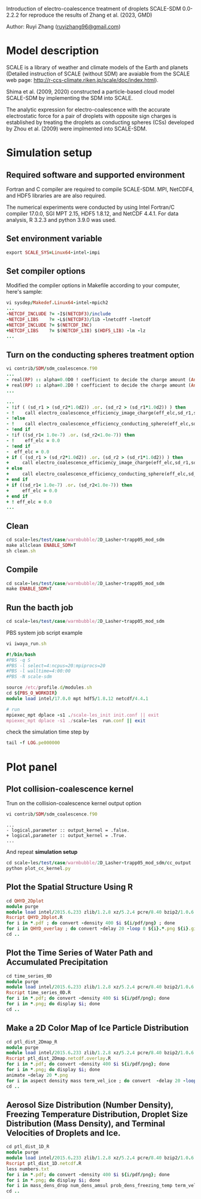 Introduction of electro-coalescence treatment of droplets SCALE-SDM 0.0-2.2.2 for reproduce the results of Zhang et al. (2023, GMD)

Author: Ruyi Zhang (ruyizhang96@gmail.com)

# Model description

SCALE is a library of weather and climate models of the Earth and planets (Detailed instruction of SCALE (without SDM) are avaiable from the SCALE web page: http://r-ccs-climate.riken.jp/scale/doc/index.html). 

Shima et al. (2009, 2020) constructed a particle-based cloud model SCALE-SDM by implementing the SDM into SCALE. 

The analytic expression for electro-coalescence with the accurate electrostatic force for a pair of droplets with opposite sign charges is established by treating the droplets as conducting spheres (CSs) developed by Zhou et al. (2009) were implmented into SCALE-SDM.

# Simulation setup
## Required software and supported environment

Fortran and C compiler are required to compile SCALE-SDM. MPI, NetCDF4, and HDF5 libraries are are also required.

The numerical experiments were conducted by using Intel Fortran/C compiler 17.0.0, SGI MPT 2.15, HDF5 1.8.12, and NetCDF 4.4.1. For data analysis, R 3.2.3 and python 3.9.0 was used.

## Set environment variable
```ruby
export SCALE_SYS=Linux64-intel-impi
```

## Set compiler options
Modified the compiler options in Makefile according to your computer, here's sample:
```ruby
vi sysdep/Makedef.Linux64-intel-mpich2
...
-NETCDF_INCLUDE ?= -I$(NETCDF3)/include
-NETCDF_LIBS    ?= -L$(NETCDF3)/lib -lnetcdff -lnetcdf
+NETCDF_INCLUDE ?= $(NETCDF_INC)
+NETCDF_LIBS    ?= $(NETCDF_LIB) $(HDF5_LIB) -lm -lz
...
```
## Turn on the conducting spheres treatment option
```ruby
vi contrib/SDM/sdm_coalescence.f90
...
- real(RP) :: alpha=0.0D0 ! coefficient to decide the charge amount (Andronache 2004)
+ real(RP) :: alpha=0.2D0 ! coefficient to decide the charge amount (Andronache 2004)
...
```
```ruby
...
- !if ( (sd_r1 > (sd_r2*1.0d2)) .or. (sd_r2 > (sd_r1*1.0d2)) ) then
- !    call electro_coalescence_efficiency_image_charge(eff_elc,sd_r1,sd_r2,sd_vz1,sd_vz2,lmd_crs,vis_crs)
- !else
- !    call electro_coalescence_efficiency_conducting_sphere(eff_elc,sd_r1,sd_r2,sd_vz1,sd_vz2,lmd_crs,vis_crs)
- !end if
- !if ((sd_r1< 1.0e-7) .or. (sd_r2<1.0e-7)) then
- !    eff_elc = 0.0
- !end if
-  eff_elc = 0.0
+ if ( (sd_r1 > (sd_r2*1.0d2)) .or. (sd_r2 > (sd_r1*1.0d2)) ) then
+     call electro_coalescence_efficiency_image_charge(eff_elc,sd_r1,sd_r2,sd_vz1,sd_vz2,lmd_crs,vis_crs)
+ else
+     call electro_coalescence_efficiency_conducting_sphere(eff_elc,sd_r1,sd_r2,sd_vz1,sd_vz2,lmd_crs,vis_crs)
+ end if
+ if ((sd_r1< 1.0e-7) .or. (sd_r2<1.0e-7)) then
+     eff_elc = 0.0
+ end if
+ ! eff_elc = 0.0
...
```

## Clean 
```ruby
cd scale-les/test/case/warmbubble/2D_Lasher-trapp05_mod_sdm
make allclean ENABLE_SDM=T
sh clean.sh
```

## Compile
```ruby
cd scale-les/test/case/warmbubble/2D_Lasher-trapp05_mod_sdm
make ENABLE_SDM=T
```

## Run the bacth job
```ruby
cd scale-les/test/case/warmbubble/2D_Lasher-trapp05_mod_sdm
```
PBS system job script example
```ruby
vi iwaya_run.sh
```

```ruby
#!/bin/bash
#PBS -q S
#PBS -l select=4:ncpus=20:mpiprocs=20
#PBS -l walltime=4:00:00
#PBS -N scale-sdm

source /etc/profile.d/modules.sh
cd ${PBS_O_WORKDIR}
module load intel/17.0.0 mpt hdf5/1.8.12 netcdf/4.4.1

# run
mpiexec_mpt dplace -s1 ./scale-les_init init.conf || exit
mpiexec_mpt dplace -s1 ./scale-les  run.conf || exit
```
check the simulation time step by
```ruby
tail -f LOG.pe000000
```
# Plot panel
## Plot collision-coalescence kernel
Trun on the collision-coalescence kernel output option
```ruby
vi contrib/SDM/sdm_coalescence.f90
```
```
...
- logical,parameter :: output_kernel = .false. 
+ logical,parameter :: output_kernel = .True. 
...
```
And repeat **simulation setup**
```ruby
cd scale-les/test/case/warmbubble/2D_Lasher-trapp05_mod_sdm/cc_output
python plot_cc_kernel.py
```
## Plot the Spatial Structure Using R
```ruby
cd QHYD_2Dplot
module purge
module load intel/2015.6.233 zlib/1.2.8 xz/5.2.4 pcre/8.40 bzip2/1.0.6 openssl/1.1.1a curl/7.63.0 R/3.4.3
Rscript QHYD_2Dplot.R
for i in *.pdf ; do convert -density 400 $i ${i/pdf/png} ; done
for i in QHYD_overlay ; do convert -delay 20 -loop 0 ${i}.*.png ${i}.gif ; done
cd ..
```
## Plot the Time Series of Water Path and Accumulated Precipitation
```ruby
cd time_series_0D
module purge
module load intel/2015.6.233 zlib/1.2.8 xz/5.2.4 pcre/8.40 bzip2/1.0.6 openssl/1.1.1a curl/7.63.0 R/3.4.3
Rscript time_series_0D.R
for i in *.pdf; do convert -density 400 $i ${i/pdf/png}; done
for i in *.png; do display $i; done
cd ..
```
## Make a 2D Color Map of Ice Particle Distribution
```ruby
cd ptl_dist_2Dmap_R
module purge
module load intel/2015.6.233 zlib/1.2.8 xz/5.2.4 pcre/8.40 bzip2/1.0.6 openssl/1.1.1a curl/7.63.0 R/3.4.3
Rscript ptl_dist_2Dmap.netcdf.overlay.R
for i in *.pdf; do convert -density 400 $i ${i/pdf/png}; done
for i in *.png; do display $i; done
animate -delay 20 *.png
for i in aspect density mass term_vel_ice ; do convert  -delay 20 -loop 0 ${i}.*.png ${i}.gif ; done
cd ..
```
## Aerosol Size Distribution (Number Density), Freezing Temperature Distribution, Droplet Size Distribution (Mass Density), and Terminal Velocities of Droplets and Ice.
```ruby
cd ptl_dist_1D_R
module purge
module load intel/2015.6.233 zlib/1.2.8 xz/5.2.4 pcre/8.40 bzip2/1.0.6 openssl/1.1.1a curl/7.63.0 R/3.4.3
Rscript ptl_dist_1D.netcdf.R
less numbers.txt
for i in *.pdf; do convert -density 400 $i ${i/pdf/png}; done
for i in *.png; do display $i; done
for i in mass_dens_drop num_dens_amsul prob_dens_freezing_temp term_vel_drop term_vel_ice xz_SD; do convert  -delay 20 -loop 0 ${i}.*.png ${i}.gif; done
cd ..
```
